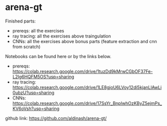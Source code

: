 # arena-gt

Finished parts:
- prereqs: all the exercises
- ray tracing: all the exercises above traingulation
- CNNs: all the exercises above bonus parts (feature extraction and cnn from scratch)

Notebooks can be found here or by the links below.

- prereqs: https://colab.research.google.com/drive/1tuzDd9kMrwCGbOF37Fe-L2Ig6HQFM5OS?usp=sharing
- ray tracing: https://colab.research.google.com/drive/1LE8gjoU6LVoy12di5kjanLlAwLi0ubzU?usp=sharing
- CNNs: https://colab.research.google.com/drive/17SsYr_BnplwhOzKByZ5ejmPs_KV6oVsh?usp=sharing

github link: https://github.com/aldinash/arena-gt/
